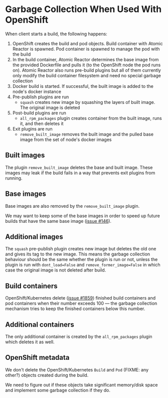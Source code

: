 # Garbage Collection When Used With OpenShift

When client starts a build, the following happens:

1. OpenShift creates the build and pod objects. Build container with Atomic
   Reactor is spawned. Pod container is spawned to manage the pod with the build
1. In the build container, Atomic Reactor determines the base image from the
   provided Dockerfile and pulls it (to the OpenShift node the pod runs on).
   Atomic Reactor also runs pre-build plugins but all of them currently only
   modify the build container filesystem and need no special garbage collection
1. Docker build is started. If successful, the built image is added to the
   node's docker instance
1. Pre-publish plugins are run
   - `squash` creates new image by squashing the layers of built image. The
     original image is deleted
1. Post-build plugins are run
   - `all_rpm_packages` plugin creates container from the built image, runs it,
     and then deletes it
1. Exit plugins are run
   - `remove_built_image` removes the built image and the pulled base image
     from the set of node's docker images

## Built images

The plugin `remove_built_image` deletes the base and built image. These images
may leak if the build fails in a way that prevents exit plugins from running.

## Base images

Base images are also removed by the `remove_built_image` plugin.

We may want to keep some of the base images in order to speed up future builds
that have the same base image ([issue #146][]).

## Additional images

The `squash` pre-publish plugin creates new image but deletes the old one and
gives its tag to the new image. This means the garbage collection behaviour
should be the same whether the plugin is run or not, unless the plugin is run
with `dont_load=False` and `remove_former_image=False` in which case the
original image is not deleted after build.

## Build containers

OpenShift/Kubernetes delete ([issue #1859][]) finished build containers and pod
containers when their number exceeds 100 ― the garbage collection mechanism
tries to keep the finished containers below this number.

## Additional containers

The only additional container is created by the `all_rpm_packages` plugin which
deletes it as well.

## OpenShift metadata

We don't delete the OpenShift/Kubernetes `Build` and `Pod` (FIXME: any other?)
objects created during the build.

We need to figure out if these objects take significant memory/disk space and
implement some garbage collection if they do.

[issue #146]: https://github.com/containerbuildsystem/atomic-reactor/issues/146
[issue #1859]: https://github.com/openshift/origin/issues/1859
